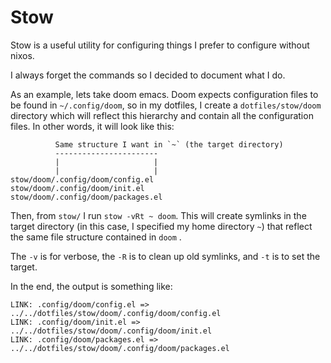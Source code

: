 # Stow 

Stow is a useful utility for configuring things I prefer to configure without nixos.

I always forget the commands so I decided to document what I do.

As an example, lets take doom emacs. Doom expects configuration files to be found in `~/.config/doom`, 
so in my dotfiles, I create a `dotfiles/stow/doom` directory which will reflect this hierarchy 
and contain all the configuration files. In other words, it will look like this:

```
          Same structure I want in `~` (the target directory)
          -----------------------
          |                     |
          |                     |
stow/doom/.config/doom/config.el
stow/doom/.config/doom/init.el
stow/doom/.config/doom/packages.el
```
Then, from `stow/` I run `stow -vRt ~ doom`. This will create symlinks in the target directory (in 
this case, I specified my home directory `~`) that reflect the same file structure contained in `doom` .

The `-v` is for verbose, the `-R` is to clean up old symlinks, and `-t` is to set the target.

In the end, the output is something like:

```
LINK: .config/doom/config.el => ../../dotfiles/stow/doom/.config/doom/config.el
LINK: .config/doom/init.el => ../../dotfiles/stow/doom/.config/doom/init.el
LINK: .config/doom/packages.el => ../../dotfiles/stow/doom/.config/doom/packages.el
```


